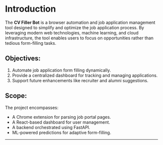 # Introduction

The **CV Filler Bot** is a browser automation and job application management tool designed to simplify and optimize the job application process. By leveraging modern web technologies, machine learning, and cloud infrastructure, the tool enables users to focus on opportunities rather than tedious form-filling tasks.

## Objectives:
1. Automate job application form filling dynamically.
2. Provide a centralized dashboard for tracking and managing applications.
3. Support future enhancements like recruiter and alumni suggestions.
## Scope:
The project encompasses:
- A Chrome extension for parsing job portal pages.
- A React-based dashboard for user management.
- A backend orchestrated using FastAPI.
- ML-powered predictions for adaptive form-filling.
---
